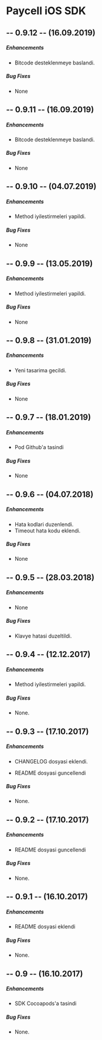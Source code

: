 Paycell iOS SDK
===============
## -- 0.9.12 -- (16.09.2019)

##### Enhancements

* Bitcode desteklenmeye baslandi.

##### Bug Fixes

* None
## -- 0.9.11 -- (16.09.2019)

##### Enhancements

* Bitcode desteklenmeye baslandi.

##### Bug Fixes

* None
## -- 0.9.10 -- (04.07.2019)

##### Enhancements

* Method iyilestirmeleri yapildi.

##### Bug Fixes

* None
## -- 0.9.9 -- (13.05.2019)

##### Enhancements

* Method iyilestirmeleri yapildi.

##### Bug Fixes

* None
## -- 0.9.8 -- (31.01.2019)

##### Enhancements

* Yeni tasarima gecildi.

##### Bug Fixes

* None
## -- 0.9.7 -- (18.01.2019)

##### Enhancements

* Pod Github'a tasindi

##### Bug Fixes

* None

## -- 0.9.6 -- (04.07.2018)

##### Enhancements

* Hata kodlari duzenlendi.
* Timeout hata kodu eklendi.

##### Bug Fixes

* None

## -- 0.9.5 -- (28.03.2018)

##### Enhancements

* None

##### Bug Fixes

* Klavye hatasi duzeltildi.

## -- 0.9.4 -- (12.12.2017)

##### Enhancements

* Method iyilestirmeleri yapildi.

##### Bug Fixes

* None.

## -- 0.9.3 -- (17.10.2017)

##### Enhancements

* CHANGELOG dosyasi eklendi.
  
* README dosyasi guncellendi  

##### Bug Fixes

* None.  

## -- 0.9.2 -- (17.10.2017)

##### Enhancements

* README dosyasi guncellendi  

##### Bug Fixes

* None.  

## -- 0.9.1 -- (16.10.2017)

##### Enhancements

* README dosyasi eklendi 

##### Bug Fixes

* None.  

## -- 0.9 -- (16.10.2017)

##### Enhancements

* SDK Cocoapods'a tasindi

##### Bug Fixes

* None.  
